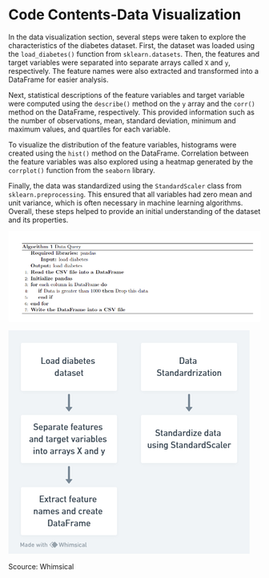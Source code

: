 # Code Contents-Data Visualization
In the data visualization section, several steps were taken to explore the characteristics of the diabetes dataset. First, the dataset was loaded using the `load_diabetes()` function from `sklearn.datasets`. Then, the features and target variables were separated into separate arrays called `X` and `y`, respectively. The feature names were also extracted and transformed into a DataFrame for easier analysis.

Next, statistical descriptions of the feature variables and target variable were computed using the `describe()` method on the `y` array and the `corr()` method on the DataFrame, respectively. This provided information such as the number of observations, mean, standard deviation, minimum and maximum values, and quartiles for each variable.

To visualize the distribution of the feature variables, histograms were created using the `hist()` method on the DataFrame. Correlation between the feature variables was also explored using a heatmap generated by the `corrplot()` function from the `seaborn` library.

Finally, the data was standardized using the `StandardScaler` class from `sklearn.preprocessing`. This ensured that all variables had zero mean and unit variance, which is often necessary in machine learning algorithms. Overall, these steps helped to provide an initial understanding of the dataset and its properties.

![data_process](./data_pro.png)


![data_process](./code.png)

Scource: Whimsical
